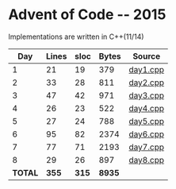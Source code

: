 # Advent of Code -- 2015

Implementations are written in C++(11/14)

Day | Lines | sloc | Bytes | Source
----|-------|------|-------|-------
1 | 21 | 19 | 379 | [day1.cpp](https://github.com/willkill07/adventofcode/blob/master/src/day1.cpp)
2 | 33 | 28 | 811 | [day2.cpp](https://github.com/willkill07/adventofcode/blob/master/src/day2.cpp)
3 | 47 | 42 | 971 | [day3.cpp](https://github.com/willkill07/adventofcode/blob/master/src/day3.cpp)
4 | 26 | 23 | 522 | [day4.cpp](https://github.com/willkill07/adventofcode/blob/master/src/day4.cpp)
5 | 27 | 24 | 788 | [day5.cpp](https://github.com/willkill07/adventofcode/blob/master/src/day5.cpp)
6 | 95 | 82 | 2374 | [day6.cpp](https://github.com/willkill07/adventofcode/blob/master/src/day6.cpp)
7 | 77 | 71 | 2193 | [day7.cpp](https://github.com/willkill07/adventofcode/blob/master/src/day7.cpp)
8 | 29 | 26 | 897 | [day8.cpp](https://github.com/willkill07/adventofcode/blob/master/src/day8.cpp)
**TOTAL** | **355** | **315** | **8935** |
